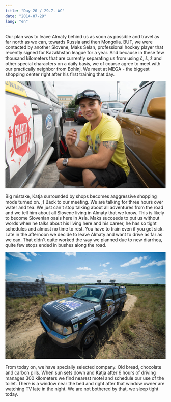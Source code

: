 ```yaml
---
title: "Day 20 / 29.7. WC"
date: "2014-07-29"
lang: "en"
---
```


Our plan was to leave Almaty behind us as soon as possible and travel as far north as we can, towards Russia and then Mongolia. BUT, we were contacted by another Slovene, Maks Selan, professional hockey player that recently signed for Kazakhstan league for a year. And because in these few thousand kilometers that are currently separating us from using č, š, ž and other special characters on a daily basis, we of course agree to meet with our practically neighbor from Bohinj. We meet at MEGA - the biggest shopping center right after his first training that day.

![DSC_0009 (2)](../images/DSC_0009-2.jpg)

Big mistake, Katja surrounded by shops becomes aaggressive shopping mode turned on. ;) Back to our meeting. We are talking for three hours over water and tea. We just can't stop talking about all adventures from the road and we tell him about all Slovene living in Almaty that we know. This is likely to become Slovenian oasis here in Asia. Maks succeeds to put us without words when he talks about his living here and his career, he has so tight schedules and almost no time to rest. You have to train even if you get sick. Late in the afternoon we decide to leave Almaty and want to drive as far as we can. That didn't quite worked the way we planned due to new diarrhea, quite few stops ended in bushes along the road.

![IMG_9404](../images/IMG_9404.jpg)

From today on, we have specially selected company. Old bread, chocolate and carbon pills. When sun sets down and Katja after 6 hours of driving manages 300 kilometers we find nearest motel and schedule our use of the toilet. There is a window near the bed and right after that window owner are watching TV late in the night. We are not bothered by that, we sleep tight today.
